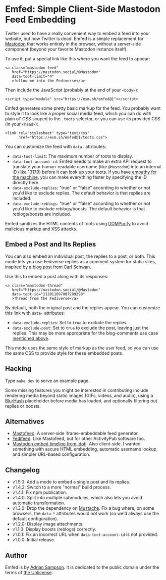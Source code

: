 Emfed: Simple Client-Side Mastodon Feed Embedding
=================================================

Twitter used to have a really convenient way to embed a feed into your website, but now Twitter is dead.
Emfed is a simple replacement for [Mastodon][] that works entirely in the browser, without a server-side component (beyond your favorite Mastodon instance itself).

To use it, put a special link like this where you want the feed to appear:

    <a class="mastodon-feed"
       href="https://mastodon.social/@Mastodon"
       data-toot-limit="4"
       >follow me into the Fediverse</a>

Then include the JavaScript (probably at the end of your `<body>`):

    <script type="module" src="https://esm.sh/emfed@1"></script>

Emfed generates some pretty basic markup for the feed.
You probably want to style it to look like a proper social media feed, which you can do with plain ol' CSS scoped to the `.toots` selector, or you can use its provided CSS (in your `<head>`):

    <link rel="stylesheet" type="text/css"
          href="https://esm.sh/emfed@1/toots.css">

You can customize the feed with `data-` attributes:

* `data-toot-limit`: The maximum number of toots to display.
* `data-toot-account-id`: Emfed needs to make an extra API request to translate your human-readable username (like `@Mastodon`) into an internal ID (like 13179) before it can look up your toots. If you have [empathy for the machine][eftm], you can make everything faster by specifying the ID directly here.
* `data-exclude-replies`: "true" or "false" according to whether or not you'd like to exclude replies. The default behavior is that replies are included.
* `data-exclude-reblogs`: "true" or "false" according to whether or not you'd like to exclude reblogs/boosts. The default behavior is that reblogs/boosts are included.

Emfed sanitizes the HTML contents of toots using [DOMPurify][] to avoid malicious markup and XSS attacks.

[mastodon]: https://joinmastodon.org
[eftm]: https://atp.fm/115
[DOMPurify]: https://github.com/cure53/DOMPurify

Embed a Post and Its Replies
----------------------------

You can also embed an individual post, the replies to a post, or both.
This mode lets you use Fediverse replies as a comment system for static sites, inspired by [a blog post from Carl Schwan][reply-post].

Use this to embed a post along with its responses:

    <a class="mastodon-thread"
       href="https://mastodon.social/@Mastodon"
       data-toot-id="112011697087209298"
       >Thread from the Fediverse</a>

By default, both the original post and the replies appear.
You can customize this link with `data-` attributes:

* `data-exclude-replies`: Set to `true` to exclude the replies.
* `data-exclude-post`: Set to `true` to exclude the post, leaving just the replies. This may be more appropriate for the blog-comments use case [mentioned above][reply-post].

This mode uses the same style of markup as the user feed, so you can use the same CSS to provide style for these embedded posts.

[reply-post]: https://carlschwan.eu/2020/12/29/adding-comments-to-your-static-blog-with-mastodon/

Hacking
-------

Type `make dev` to serve an example page.

Some missing features you might be interested in contributing include rendering media beyond static images (GIFs, videos, and audio), using a [BlurHash][] placeholder before media has loaded, and optionally filtering out replies or boosts.

[BlurHash]: https://blurha.sh/

Alternatives
------------

* [Mastofeed](https://www.mastofeed.com): A server-side iframe-embeddable feed generator.
* [Fedifeed](https://fedifeed.com): Like Mastofeed, but for other ActivityPub software too.
* [Mastodon embed timeline from idotj](https://gitlab.com/idotj/mastodon-embed-timeline): Also client-side. I wanted something with secure HTML embedding, automatic username lookup, and simpler URL-based configuration.

Changelog
---------

* v1.5.0: Add a mode to embed a single post and its replies.
* v1.4.2: Switch to a more "normal" build process.
* v1.4.1: Fix npm publication.
* v1.4.0: Split into multiple submodules, which also lets you avoid automatic transformation.
* v1.3.0: Drop the dependency on [Mustache][]. Fix a bug where, on some browsers, the `data-*` attributes would not work (so we'd always use the default configuration).
* v1.2.0: Display image attachments.
* v1.1.0: Display boosts (reblogs) correctly.
* v1.0.1: Fix an incorrect URL when `data-toot-account-id` is not provided.
* v1.0.0: Initial release.

[mustache]: https://github.com/janl/mustache.js/

Author
------

Emfed is by [Adrian Sampson][adrian].
It is dedicated to the public domain under the terms of [the Unlicense][unl].

[adrian]: https://www.cs.cornell.edu/~asampson/
[unl]: https://unlicense.org

